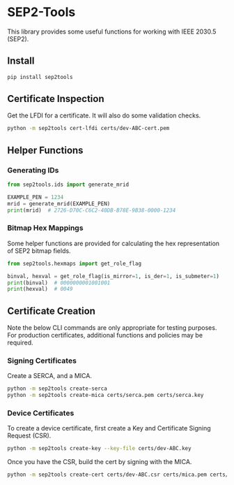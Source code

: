 # SEP2-Tools

This library provides some useful functions for working with IEEE 2030.5 (SEP2).

## Install

```sh
pip install sep2tools
```

## Certificate Inspection

Get the LFDI for a certificate. It will also do some validation checks.

```sh
python -m sep2tools cert-lfdi certs/dev-ABC-cert.pem
```

## Helper Functions

### Generating IDs

```python
from sep2tools.ids import generate_mrid

EXAMPLE_PEN = 1234
mrid = generate_mrid(EXAMPLE_PEN)
print(mrid)  # 2726-D70C-C6C2-40DB-B78E-9B38-0000-1234
```

### Bitmap Hex Mappings

Some helper functions are provided for calculating the hex representation of SEP2 bitmap fields.

```python
from sep2tools.hexmaps import get_role_flag

binval, hexval = get_role_flag(is_mirror=1, is_der=1, is_submeter=1)
print(binval)  # 0000000001001001
print(hexval)  # 0049
```

## Certificate Creation

Note the below CLI commands are only appropriate for testing purposes.
For production certificates, additional functions and policies may be required.

### Signing Certificates

Create a SERCA, and a MICA.

```sh
python -m sep2tools create-serca
python -m sep2tools create-mica certs/serca.pem certs/serca.key
```

### Device Certificates

To create a device certificate, first create a Key and Certificate Signing Request (CSR).

```sh
python -m sep2tools create-key --key-file certs/dev-ABC.key
```

Once you have the CSR, build the cert by signing with the MICA.

```sh
python -m sep2tools create-cert certs/dev-ABC.csr certs/mica.pem certs/mica.key --pen 12345 --serno ABC
```
